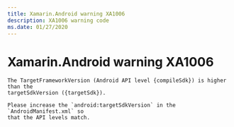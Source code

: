 ```yaml
---
title: Xamarin.Android warning XA1006
description: XA1006 warning code
ms.date: 01/27/2020
---
```

# Xamarin.Android warning XA1006

```
The TargetFrameworkVersion (Android API level {compileSdk}) is higher than the
targetSdkVersion ({targetSdk}).

Please increase the `android:targetSdkVersion` in the `AndroidManifest.xml` so
that the API levels match.
```